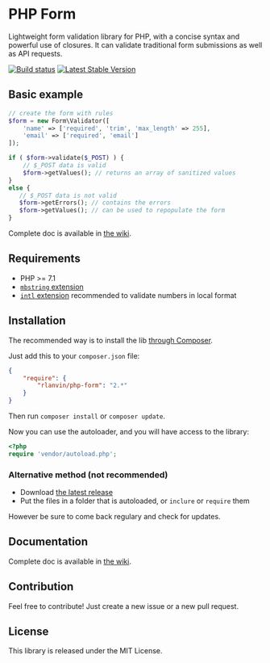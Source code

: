 # PHP Form

Lightweight form validation library for PHP, with a concise syntax and powerful use of closures. It can validate traditional form submissions as well as API requests.

[![Build status](https://github.com/rlanvin/php-form/workflows/Tests/badge.svg)](https://github.com/rlanvin/php-form/actions)
[![Latest Stable Version](https://poser.pugx.org/rlanvin/php-form/v/stable)](https://packagist.org/packages/rlanvin/php-form)

## Basic example

```php
// create the form with rules
$form = new Form\Validator([
    'name' => ['required', 'trim', 'max_length' => 255],
    'email' => ['required', 'email']
]);

if ( $form->validate($_POST) ) {
    // $_POST data is valid
    $form->getValues(); // returns an array of sanitized values
}
else {
   // $_POST data is not valid
   $form->getErrors(); // contains the errors
   $form->getValues(); // can be used to repopulate the form
}
```

Complete doc is available in [the wiki](https://github.com/rlanvin/php-form/wiki).

## Requirements

- PHP >= 7.1
- [`mbstring` extension](http://www.php.net/manual/en/book.mbstring.php)
- [`intl` extension](http://php.net/manual/en/book.intl.php) recommended to validate numbers in local format

## Installation

The recommended way is to install the lib [through Composer](http://getcomposer.org/).

Just add this to your `composer.json` file:

```JSON
{
    "require": {
        "rlanvin/php-form": "2.*"
    }
}
```

Then run `composer install` or `composer update`.

Now you can use the autoloader, and you will have access to the library:

```php
<?php
require 'vendor/autoload.php';
```

### Alternative method (not recommended)

- Download [the latest release](https://github.com/rlanvin/php-form/releases/latest)
- Put the files in a folder that is autoloaded, or `inclure` or `require` them

However be sure to come back regulary and check for updates.

## Documentation

Complete doc is available in [the wiki](https://github.com/rlanvin/php-form/wiki).

## Contribution

Feel free to contribute! Just create a new issue or a new pull request.

## License

This library is released under the MIT License.
